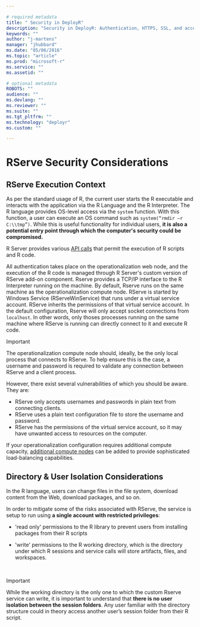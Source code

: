 ```yaml
---

# required metadata
title: " Security in DeployR"
description: "Security in DeployR: Authentication, HTTPS, SSL, and access controls for server, Project file and Repository File, and more."
keywords: ""
author: "j-martens"
manager: "jhubbard"
ms.date: "05/06/2016"
ms.topic: "article"
ms.prod: "microsoft-r"
ms.service: ""
ms.assetid: ""

# optional metadata
ROBOTS: ""
audience: ""
ms.devlang: ""
ms.reviewer: ""
ms.suite: ""
ms.tgt_pltfrm: ""
ms.technology: "deployr"
ms.custom: ""

---
```


# RServe Security Considerations


## RServe Execution Context

As per the standard usage of R, the current user starts the R executable and interacts with the application via the R Language and the R Interpreter. The R language provides OS-level access via the `system` function. With this function, a user can execute an OS command such as `system(“rmdir –r C:\\tmp”)`. While this is useful functionality for individual users, **it is also a potential entry point through which the computer's security could be compromised.**

R Server provides various [API calls](api.md) that permit the execution of R scripts and R code. 

All authentication takes place on the operationalization web node, and the execution of the R code is managed through R Server's custom version of RServe add-on component. Rserve provides a TCP/IP interface to the R Interpreter running on the machine. By default, Rserve runs on the same machine as the operationalization compute node. RServe is started by Windows Service (RServeWinService) that runs under a virtual service account. RServe inherits the permissions of that virtual service account. In the default configuration, Rserve will only accept socket connections from `localhost`. In other words, only thoses processes running on the same machine where RServe is running can directly connect to it and execute R code.

>[!Important]
>The operationalization compute node should, ideally, be the only local process that connects to RServe. To help ensure this is the case, a username and password is required to validate any connection between RServe and a client process. 
>
>However, there exist several vulnerabilities of which you should be aware. They are:
>
>-   RServe only accepts usernames and passwords in plain text from connecting clients.
>-   RServe uses a plain text configuration file to store the username and password.
>-   RServe has the permissions of the virtual service account, so it may have unwanted access to resources on the computer.

If your operationalization configuration requires additional compute capacity, [additional compute nodes](configuration-initial.md#add-compute-nodes) can be added to provide sophisticated load-balancing capabilities. 

## Directory & User Isolation Considerations

In the R language, users can change files in the file system, download content from the Web, download packages, and so on. 

In order to mitigate some of the risks associated with RServe, the service is setup to run using **a single account with restricted privileges**:

+ 'read only' permissions to the R library to prevent users from installing packages from their R scripts

+ 'write' permissions to the R working directory, which is the directory under which R sessions and service calls will store artifacts, files, and workspaces. 

<br> 

>[!Important]
>While the working directory is the only one to which the custom Rserve service can write, it is important to understand that **there is no user isolation between the session folders**. Any user familiar with the directory structure could in theory access another user’s session folder from their R script. 